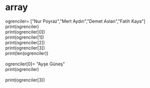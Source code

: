 # array

ogrenciler= ["Nur Poyraz","Mert Aydın","Demet Aslan","Fatih Kaya"]<br>
print(ogrenciler)<br>
print(ogrenciler[0])<br>
print(ogrenciler[1])<br>
print(ogrenciler[2])<br>
print(ogrenciler[3])<br>
print(len(ogrenciler))<br>
<br>
ogrenciler[0]= "Ayşe Güneş"<br>
print(ogrenciler)<br>
<br>
print(ogrenciler[3])<br>
